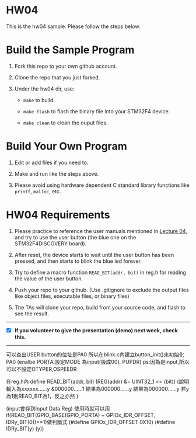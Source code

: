 HW04
===
This is the hw04 sample. Please follow the steps below.

# Build the Sample Program

1. Fork this repo to your own github account.

2. Clone the repo that you just forked.

3. Under the hw04 dir, use:

	* `make` to build.

	* `make flash` to flash the binary file into your STM32F4 device.

	* `make clean` to clean the ouput files.

# Build Your Own Program

1. Edit or add files if you need to.

2. Make and run like the steps above.

3. Please avoid using hardware dependent C standard library functions like `printf`, `malloc`, etc.

# HW04 Requirements

1. Please practice to reference the user manuals mentioned in [Lecture 04], and try to use the user button (the blue one on the STM32F4DISCOVERY board).

2. After reset, the device starts to wait until the user button has been pressed, and then starts to blink the blue led forever.

3. Try to define a macro function `READ_BIT(addr, bit)` in reg.h for reading the value of the user button.

4. Push your repo to your github. (Use .gitignore to exclude the output files like object files, executable files, or binary files)

5. The TAs will clone your repo, build from your source code, and flash to see the result.

[Lecture 04]: http://www.nc.es.ncku.edu.tw/course/embedded/04/

--------------------

- [x] **If you volunteer to give the presentation (demo) next week, check this.**

--------------------
可以查出USER button的位址是PA0
所以在blink.c內建立button_init()來初始化PA0
(enalbe PORTA,設定MODE 為input(設成00), PUPDR)
ps:因為是input,所以可以不設定OTYPER,OSPEEDR

在reg.h內 define READ_BIT(addr, bit) (REG(addr) &= UINT32_1 << (bit))
(說明
輸入為xxxxxx......y
     &000000......1
結果為000000......y
結果為000000......y
若y為1則READ_BIT為1，反之亦然
)

(input會存到Input Data Reg)
使用時就可以用if(READ_BIT(GPIO_BASE(GPIO_PORTA) + GPIOx_IDR_OFFSET, IDRy_BIT(0))==1)做判斷式
(#define GPIOx_IDR_OFFSET 0X10)
(#define IDRy_BIT(y) (y))


